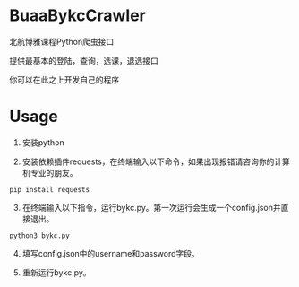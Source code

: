 # BuaaBykcCrawler
北航博雅课程Python爬虫接口

提供最基本的登陆，查询，选课，退选接口

你可以在此之上开发自己的程序

# Usage

1. 安装python

2. 安装依赖插件requests，在终端输入以下命令，如果出现报错请咨询你的计算机专业的朋友。

```
pip install requests
```

3. 在终端输入以下指令，运行bykc.py。第一次运行会生成一个config.json并直接退出。

```
python3 bykc.py
```

4. 填写config.json中的username和password字段。

5. 重新运行bykc.py。
